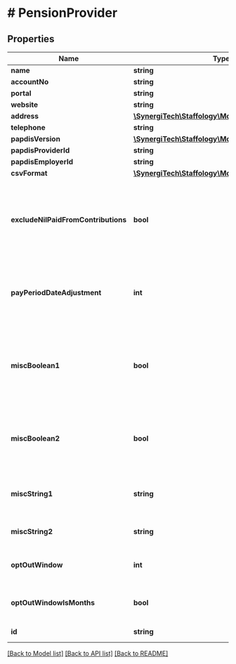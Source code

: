 # # PensionProvider

## Properties

Name | Type | Description | Notes
------------ | ------------- | ------------- | -------------
**name** | **string** |  |
**accountNo** | **string** |  | [optional]
**portal** | **string** |  | [optional]
**website** | **string** |  | [optional]
**address** | [**\SynergiTech\Staffology\Model\Address**](Address.md) |  | [optional]
**telephone** | **string** |  | [optional]
**papdisVersion** | [**\SynergiTech\Staffology\Model\PapdisVersion**](PapdisVersion.md) |  | [optional]
**papdisProviderId** | **string** |  | [optional]
**papdisEmployerId** | **string** |  | [optional]
**csvFormat** | [**\SynergiTech\Staffology\Model\PensionCsvFormat**](PensionCsvFormat.md) |  | [optional]
**excludeNilPaidFromContributions** | **bool** | If we&#39;re sending contributions to an external provider then we&#39;ll include all employees that were on the payrun.  If you want to exclude employees that don&#39;t have any contributions to report then set this to true. | [optional]
**payPeriodDateAdjustment** | **int** | If you need to adjust the reported dates of the contributions then you can do so by setting a non-zero value here.  A negative value of will move the date back in time. | [optional]
**miscBoolean1** | **bool** | This field has different uses dependent on the ExternalDataProvider, if any.  For Nest, it indicates whether or not contributions are reported as \&quot;Tax Weekly/Monthly\&quot; rather than just \&quot;Weekly/Monthly\&quot; | [optional]
**miscBoolean2** | **bool** | This field has different uses dependent on the ExternalDataProvider, if any.  For Nest, it indicates whether or not to approve payments after submitting contributions | [optional]
**miscString1** | **string** | This field has different uses dependent on the ExternalDataProvider, if any.  For Nest, it dictates the PaymentSource. | [optional]
**miscString2** | **string** | This field has different uses dependent on the ExternalDataProvider, if any. | [optional]
**optOutWindow** | **int** | The number of days or months that an employee has to Opt out after being enrolled | [optional]
**optOutWindowIsMonths** | **bool** | Determines whether the value given for OptOutWindow is in Months (true) or days (false) | [optional]
**id** | **string** | [readonly] The unique id of the object | [optional] [readonly]

[[Back to Model list]](../../README.md#models) [[Back to API list]](../../README.md#endpoints) [[Back to README]](../../README.md)

